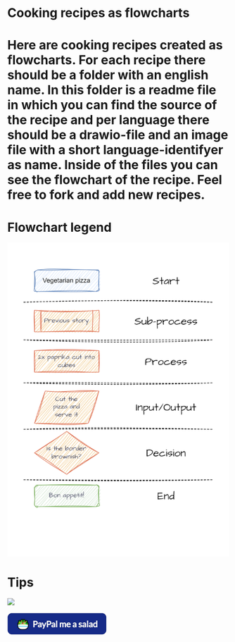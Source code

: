 # Cooking recipes as flowcharts

# Here are cooking recipes created as flowcharts. For each recipe there should be a folder with an english name. In this folder is a readme file in which you can find the source of the recipe and per language there should be a drawio-file and an image file with a short language-identifyer as name. Inside of the files you can see the flowchart of the recipe. Feel free to fork and add new recipes.

# Flowchart legend

![legend_graphic](https://github.com/DarkDonnerGunther/rivercookery/blob/main/legend_graphic.drawio.png)

# Tips

<script type="text/javascript" src="https://cdnjs.buymeacoffee.com/1.0.0/button.prod.min.js" data-name="bmc-button" data-slug="c.mz" data-color="#40DCA5" data-emoji="🥗"  data-font="Cookie" data-text="Buy me a salad" data-outline-color="#000000" data-font-color="#ffffff" data-coffee-color="#FFDD00" ></script>

<a href="https://www.buymeacoffee.com/c.mz"><img src="https://img.buymeacoffee.com/button-api/?text=Buy me a salad&emoji=🥗&slug=c.mz&button_colour=40DCA5&font_colour=ffffff&font_family=Cookie&outline_colour=000000&coffee_colour=FFDD00" /></a>

<a href="https://www.paypal.com/paypalme/christianmueller659">
  <img src="https://github.com/DarkDonnerGunther/Pictures/blob/main/PayPal_me_a_salad_small.png" alt="Donate with PayPal button" />
</a>
